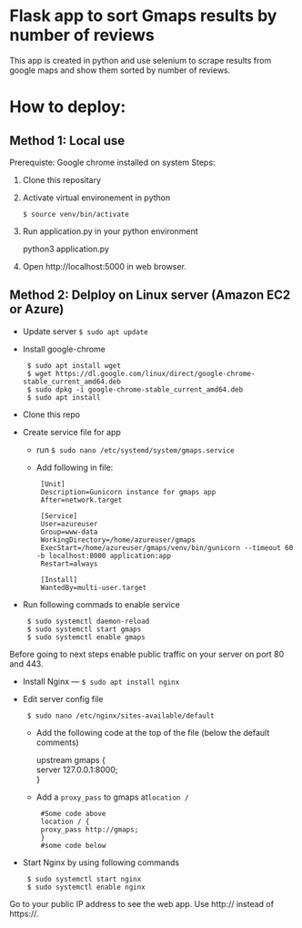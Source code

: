 #  Flask app to sort Gmaps results by number of reviews

This app is created in python and use selenium to scrape results from google maps and show them sorted by number of reviews.


# How to deploy:

## Method 1: Local use
Prerequiste: Google chrome installed on system
Steps:
1. Clone this repositary
2. Activate virtual environement in python 

    `$ source venv/bin/activate`

3. Run application.py in your python environment
   
     python3 application.py

5. Open http://localhost:5000 in web browser.

## Method 2: Delploy on Linux server (Amazon EC2 or Azure)

 - Update server `$ sudo apt update`
 - Install google-chrome
	

		$ sudo apt install wget
		$ wget https://dl.google.com/linux/direct/google-chrome-stable_current_amd64.deb
		$ sudo dpkg -i google-chrome-stable_current_amd64.deb
		$ sudo apt install 

 - Clone this repo
 - Create service file for app
	 - run `$ sudo nano /etc/systemd/system/gmaps.service`
	 - Add following in file:
		    
		    [Unit]  
		    Description=Gunicorn instance for gmaps app
		    After=network.target
		    
		    [Service]  
		    User=azureuser  
		    Group=www-data  
		    WorkingDirectory=/home/azureuser/gmaps 
		    ExecStart=/home/azureuser/gmaps/venv/bin/gunicorn --timeout 60 -b localhost:8000 application:app  
		    Restart=always
		    
		    [Install]  
		    WantedBy=multi-user.target
 - Run following commads to enable service

	    $ sudo systemctl daemon-reload  
	    $ sudo systemctl start gmaps
	    $ sudo systemctl enable gmaps
Before going to next steps enable public traffic on your server on port 80 and 443. 

 -  Install Nginx —  `$ sudo apt install nginx`
 - Edit server config  file 
 

	    $ sudo nano /etc/nginx/sites-available/default

	-   Add the following code at the top of the file (below the default comments)

	    upstream gmaps {  
	        server 127.0.0.1:8000;  
	    }
	    

	 - Add a  `proxy_pass`  to gmaps at`location /`

		    #Some code above
		    location / {  
		    proxy_pass http://gmaps;  
		    }
		    #some code below

 - Start Nginx by using following commands

	    $ sudo systemctl start nginx  
	    $ sudo systemctl enable nginx

Go to your public IP address to see the web app. Use http:// instead of https://.

